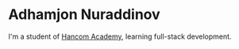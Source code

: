 # Adhamjon Nuraddinov

I'm a student of [Hancom Academy](https://github.com/hancom-academy), learning full-stack development.
